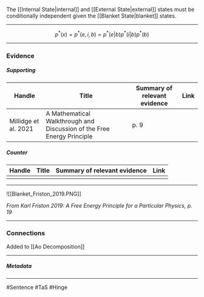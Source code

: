 The [[Internal State|internal]] and [[External State|external]] states must be conditionally independent given the [[Blanket State|blanket]] states.
***
$$p^*(x) = p^*(e,i,b)=p^*(e|b)p^*(i|b)p^*(b)$$
***
### Evidence
##### Supporting

| Handle               | Title                                                                  | Summary of relevant evidence | Link                                |
| -------------------- | ---------------------------------------------------------------------- | ---------------------------- | ----------------------------------- |
| Millidge et al. 2021 | A Mathematical Walkthrough and Discussion of the Free Energy Principle | p. 9                         | [](http://arxiv.org/abs/2108.13343) |
##### Counter
| Handle | Title | Summary of relevant evidence | Link |
| ------ | ----- | ---------------------------- | ---- |
|        |       |                              |      |
***
![[Blanket_Friston_2019.PNG]]

*From Karl Friston 2019: A Free Energy Principle for a Particular Physics, p. 19* 
***
### Connections
Added to [[Ao Decomposition]]
***
##### Metadata
***
#Sentence
#TaS
#Hinge
